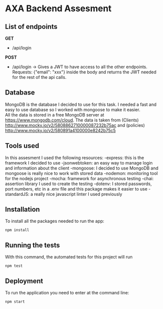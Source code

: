 # AXA Backend Assesment

## List of endpoints

**GET**
* /api/login

**POST**
* /api/login -> Gives a JWT to have access to all the other endpoints. Requests: {"email": "xxx"} inside the body and returns the JWT needed for the rest of the api calls.

## Database
MongoDB is the database I decided to use for this task. I needed a fast and easy to use database so I worked with mongoose to make it easier.  
All the data is stored in a free MongoDB server at https://www.mongodb.com/cloud. The data is taken from (Clients) http://www.mocky.io/v2/5808862710000087232b75ac and (policies) http://www.mocky.io/v2/580891a4100000e8242b75c5  

## Tools used

In this assesment I used the following resources:
-express: this is the framework I decided to use
-jsonwebtoken: an easy way to manage login and information about the client
-mongoose: I decided to use MongoDB and mongoose is really nice to work with stored data
-nodemon: monitoring tool for the nodejs project
-mocha: framework for asynchronous testing
-chai: assertion library I used to create the testing
-dotenv: I stored passwords, port numbers, etc in a .env file and this package makes it easier to use
-standardJS: a really nice javascript linter I used previously

## Installation

To install all the packages needed to run the app:
```
npm install
```

## Running the tests

With this command, the automated tests for this project will run
```
npm test
```

## Deployment

To run the application you need to enter at the command line:
```
npm start
```
